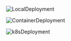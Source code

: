 

![LocalDeployment](../../repo_resources/Untitled%20design%20(1).jpg)




![ContainerDeployment](../../repo_resources/Untitled%20design%20(2).jpg)



![k8sDeployment](../../repo_resources/Untitled%20design%20(3).jpg)






